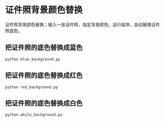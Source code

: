 # 证件照背景颜色替换
证件照背景颜色替换；输入一张证件照，指定背景颜色，运行程序，自动替换证件照底色。

## 把证件照的底色替换成蓝色

```shell
python blue_background.py
```

## 把证件照的底色替换成红色

```shell
python red_background.py
```

## 把证件照的底色替换成白色

```shell
python while_background.py
```
